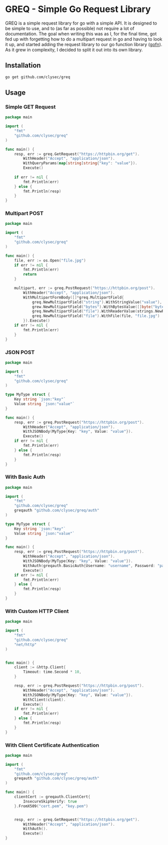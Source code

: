 # GREQ - Simple Go Request Library
GREQ is a simple request library for go with a simple API. It is designed to be simple to use, and to (as far as possible) not require a lot of documentation. The goal when writing this was as I, for the final time, got fed up with forgetting how to do a multipart request in go and having to look it up, and started adding the request library to our go function library ([gofn](http://github.com/scheiblingco/gofn)). As it grew in complexity, I decided to split it out into its own library.

## Installation
```bash
go get github.com/clysec/greq
```

## Usage
### Simple GET Request
```go
package main

import (
    "fmt"
    "github.com/clysec/greq"
)

func main() {
    resp, err := greq.GetRequest("https://httpbin.org/get").
        WithHeader("Accept", "application/json").
        WithQueryParams(map[string]string{"key": "value"}).
        Execute()
    
    if err != nil {
        fmt.Println(err)
    } else {
        fmt.Println(resp)
    }
}
```

### Multipart POST
```go
package main

import (
    "fmt"
    "github.com/clysec/greq"
)

func main() {
    file, err := os.Open("file.jpg")
    if err != nil {
        fmt.Println(err)
        return
    }

    multipart, err := greq.PostRequest("https://httpbin.org/post").
        WithHeader("Accept", "application/json").
        WithMultipartFormBody([]*greq.MultipartField{
            greq.NewMultipartField("string").WithStringValue("value"),
            grew.NewMultipartField("bytes").WithBytesValue([]byte("bytes")),
            greq.NewMultipartField("file").WithReaderValue(strings.NewReader("value")).WithFilename("file.txt").WithContentType("text/plain"),
            greq.NewMultipartField("file").WithFile(file, "file.jpg")
        }).Execute()
    if err != nil {
        fmt.Println(err)
    }
}
```

### JSON POST
```go
package main

import (
    "fmt"
    "github.com/clysec/greq"
)

type MyType struct {
    Key string `json:"key"`
    Value string `json:"value"`
}

func main() {
    resp, err := greq.PostRequest("https://httpbin.org/post").
        WithHeader("Accept", "application/json").
        WithJSONBody(MyType{Key: "key", Value: "value"}).
        Execute()
    if err != nil {
        fmt.Println(err)
    } else {
        fmt.Println(resp)
    }
}
```

### With Basic Auth
```go
package main

import (
    "fmt"
    "github.com/clysec/greq"
    greqauth "github.com/clysec/greq/auth"
)

type MyType struct {
    Key string `json:"key"`
    Value string `json:"value"`
}

func main() {
    resp, err := greq.PostRequest("https://httpbin.org/post").
        WithHeader("Accept", "application/json").
        WithJSONBody(MyType{Key: "key", Value: "value"}).
        WithAuth(greqauth.BasicAuth{Username: "username", Password: "password"}).
        Execute()
    if err != nil {
        fmt.Println(err)
    } else {
        fmt.Println(resp)
    }
}
```

### With Custom HTTP Client
```go
package main

import (
    "fmt"
    "github.com/clysec/greq"
    "net/http"
)


func main() {
    client := &http.Client{
        Timeout: time.Second * 10,
    }

    resp, err := greq.PostRequest("https://httpbin.org/post").
        WithHeader("Accept", "application/json").
        WithJSONBody(MyType{Key: "key", Value: "value"}).
        WithClient(client).
        Execute()
    if err != nil {
        fmt.Println(err)
    } else {
        fmt.Println(resp)
    }
}
```

### With Client Certificate Authentication
```go
package main

import (
    "fmt"
    "github.com/clysec/greq"
    greqauth "github.com/clysec/greq/auth"
)

func main() {
    clientCert := greqauth.ClientCert{
        InsecureSkipVerify: true
    }.FromX509("cert.pem", "key.pem")


    resp, err := greq.GetRequest("https://httpbin.org/get").
        WithHeader("Accept", "application/json").
        WithAuth().
        Execute()
}
```